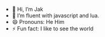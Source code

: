 - 👋 Hi, I’m Jak
- 🔧 I’m fluent with javascript and lua.
- 😄 Pronouns: He Him
- ⚡ Fun fact: I like to see the world

<!---
jackc71820/jackc71820 is a ✨ special ✨ repository because its `README.md` (this file) appears on your GitHub profile.
You can click the Preview link to take a look at your changes.
--->

